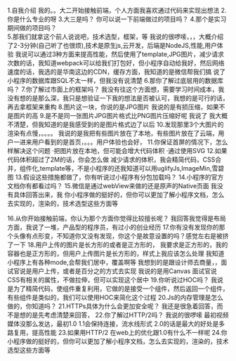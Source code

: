 1.自我介绍  我的。。大二开始接触前端，个人方面我喜欢通过代码来实现出想法
2.你是什么专业的呀
3.大三是吗？
你可以说一下前端做过的项目吗？
4.那个是实习期间做的项目吗？  
5.那我们就拿这个前人说说吧，技术选型，框架，等     我说的很啰嗦，，，大概介绍了2-3分钟(自己听了也很烦),技术是原生js,云开发，后端是NodeJS,性能,用户体验
我说可以通过3种方面来提高性能，然后使用了template,JPG图片，减少请求次数的话，我知道webpack可以给我们打包好，但小程序自动给我好，然后网络速度的话，我选的是华南这边的CDN，缓存方面，我知道的是微信帮我们搞 说了小程序的数据库跟SQL不太一样，但我没有说清楚
6.那你了解过底层用的数据库吗？
7.你了解过市面上的框架吗？
我没有往这个方面想，需要学习时间成本，我没有想的是那么深，我只是想验证一下我的想法是否被认可，我想的是可行的话，再去拿框架来重构
8.图片这一块，你说的是JPG图片
我说的是有损压缩，如果不是图片的高
9.是不是同一张图片JPG图片格式比PNG图片压缩好呢
我说了 我大概不清楚，但我知道的是我感受到的是图片格式边了以后
10.发现那里3个大图片的渲染有点慢，。。。。
我说的是我把有些图片放在了本地，有些图片放在了云端，用户一进来用户看到的是首页，。。。用户体验也会好，
11.你保证首屏的情况下，怎么样解决这个问题
·把图片放在本地，但可能会增大代码体积
·通过使用SVG
12.如果代码体积超过了2M的话，你会怎么做
减少请求的体积，我会精简代码，CSS合并，组件化,template等，不是小程序的还我知道可以用uglifyJs,ImageMin,雪碧图
13.假设这些措施都做了，你有听说过小程序有分包加载吗？
14.小程序的官方文档你有都看过吗？
15.微信是通过webView来做的还是原声的Native页面
我没有具体回答出来，我
你小程序做的挺好的，但你可以更加了解小程序文档，怎么去实现的，渲染的，技术选型这些方面等

16.从你开始接触前端，你认为那个方面你觉得比较擅长呢？
我回答我觉得是布局方面，我说了一堆，产品型的程序员，有过小的创业经历
17.你有没有发现你的那个头像有点形变，不知道你又没有发现，你这个是故意设置的吗？感觉左右是被挤了一下
18.用户上传的图片是长方形的或者是正方形的，   我要求是正方形的，我的容器也是正方形的，但用户上传图片是长方形的，样式上我应该怎么处理
我知道小程序上有各种mode,会帮我们居中，覆盖啊等    我想到的是跟设计师去商量，，面试官说是用户上传，或者是百分之的方式去实现  我说的是用Canvas
面试官说CSS有相关的属性，不做拉伸，但可以实现这个居中
19.你听说过HOC吗？ 
我说是为了精简代码，使组件重复利用，它做的是接受一个组件，然后返回一个组件，有些组件是类似的，我们可以使用HOC来简化这个过程
20.Js的内存管理是怎么做的，你知道吗？
21.HTTPs具体为什么会更加安全呢？
我还是很急着回答，而不是想的是先考虑清楚来回答，
22.你了解过HTTP/2吗？
我说的很啰嗦   最初视频媒体没那么发达，最初1.0     1.1会保持连接，流水线形式   2.0的话是最大的好处是多路复用，提高性能
23.如果用HTTP/2 在web上的优化跟1.0有什么不一样呢
24.你小程序做的挺好的，但你可以更加了解小程序文档，怎么去实现的，渲染的，技术选型这些方面等
